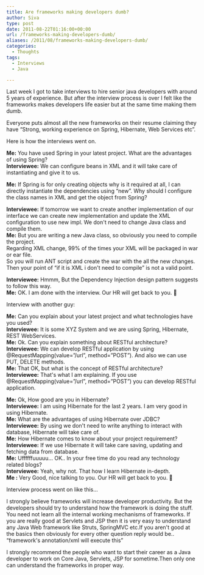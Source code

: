 ```yaml
---
title: Are frameworks making developers dumb?
author: Siva
type: post
date: 2011-08-22T01:16:00+00:00
url: /frameworks-making-developers-dumb/
aliases: /2011/08/frameworks-making-developers-dumb/
categories:
  - Thoughts
tags:
  - Interviews
  - Java

---
```

Last week I got to take interviews to hire senior java developers with around 5 years of experience. But after the interview process is over I felt like the frameworks makes developers life easier but at the same time making them dumb.

Everyone puts almost all the new frameworks on their resume claiming they have &#8220;Strong, working experience on Spring, Hibernate, Web Services etc&#8221;.

Here is how the interviews went on.

**Me:** You have used Spring in your latest project. What are the advantages of using Spring?  
**Interviewee:** We can configure beans in XML and it will take care of instantiating and give it to us.

**Me:** If Spring is for only creating objects why is it required at all, I can directly instantiate the dependencies using &#8220;new&#8221;. Why should I configure the class names in XML and get the object from Spring?

**Interviewee:** If tomorrow we want to create another implementation of our interface we can create new implementation and update the XML configuration to use new impl. We don't need to change Java class and compile them.  
**Me:** But you are writing a new Java class, so obviously you need to compile the project.  
Regarding XML change, 99% of the times your XML will be packaged in war or ear file.   
So you will run ANT script and create the war with the all the new changes.  
Then your point of &#8220;if it is XML i don't need to compile&#8221; is not a valid point.

**Interviewee:** Hmmm, But the Dependency Injection design pattern suggests to follow this way.  
**Me:** OK. I am done with the interview. Our HR will get back to you. 🙂

Interview with another guy:

**Me:** Can you explain about your latest project and what technologies have you used?  
**Interviewee:** It is some XYZ System and we are using Spring, Hibernate, REST WebServices.  
**Me:** Ok. Can you explain something about RESTful architecture?  
**Interviewee:** We can develop RESTful application by using @RequestMapping(value=&#8221;/url&#8221;, method=&#8221;POST&#8221;). And also we can use PUT, DELETE methods.  
**Me:** That OK, but what is the concept of RESTful architecture?  
**Interviewee:** That's what I am explaining. If you use @RequestMapping(value=&#8221;/url&#8221;, method=&#8221;POST&#8221;) you can develop RESTful application.

**Me:** Ok, How good are you in Hibernate?  
**Interviewee:** I am using Hibernate for the last 2 years. I am very good in using Hibernate.  
**Me:** What are the advantages of using Hibernate over JDBC?  
**Interviewee:** By using we don't need to write anything to interact with database, Hibernate will take care of.  
**Me:** How Hibernate comes to know about your project requirement?  
**Interviewee:** If we use Hibernate it will take care saving, updating and fetching data from database.  
**Me:** Uffffffuuuuu&#8230; OK.. In your free time do you read any technology related blogs?  
**Interviewee:** Yeah, why not. That how I learn Hibernate in-depth.  
**Me :** Very Good, nice talking to you. Our HR will get back to you. 🙂

Interview process went on like this&#8230;

I strongly believe frameworks will increase developer productivity. But the developers should try to understand how the framework is doing the stuff. You need not learn all the internal working mechanisms of frameworks. If you are really good at Servlets and JSP then it is very easy to understand any Java Web framework like Struts, SpringMVC etc.If you aren't good at the basics then obviously for every other question reply would be.. &#8220;framework's annotation/xml will execute this&#8221; 

I strongly recommend the people who want to start their career as a Java developer to work on Core Java, Servlets, JSP for sometime.Then only one can understand the frameworks in proper way.
